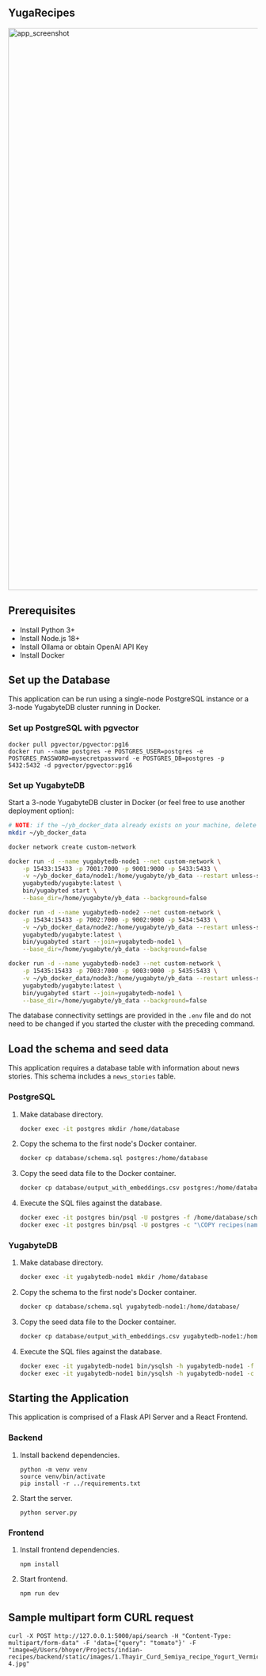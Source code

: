 ## YugaRecipes

<img width="1135" alt="app_screenshot" src="https://github.com/YugabyteDB-Samples/yugarecipes/assets/2041330/1bcdec08-b11c-4a58-900a-e136070202a8">

## Prerequisites

- Install Python 3+
- Install Node.js 18+
- Install Ollama or obtain OpenAI API Key
- Install Docker

## Set up the Database

This application can be run using a single-node PostgreSQL instance or a 3-node YugabyteDB cluster running in Docker.

### Set up PostgreSQL with pgvector

```
docker pull pgvector/pgvector:pg16
docker run --name postgres -e POSTGRES_USER=postgres -e POSTGRES_PASSWORD=mysecretpassword -e POSTGRES_DB=postgres -p 5432:5432 -d pgvector/pgvector:pg16
```

### Set up YugabyteDB

Start a 3-node YugabyteDB cluster in Docker (or feel free to use another deployment option):

```sh
# NOTE: if the ~/yb_docker_data already exists on your machine, delete and re-create it
mkdir ~/yb_docker_data

docker network create custom-network

docker run -d --name yugabytedb-node1 --net custom-network \
    -p 15433:15433 -p 7001:7000 -p 9001:9000 -p 5433:5433 \
    -v ~/yb_docker_data/node1:/home/yugabyte/yb_data --restart unless-stopped \
    yugabytedb/yugabyte:latest \
    bin/yugabyted start \
    --base_dir=/home/yugabyte/yb_data --background=false

docker run -d --name yugabytedb-node2 --net custom-network \
    -p 15434:15433 -p 7002:7000 -p 9002:9000 -p 5434:5433 \
    -v ~/yb_docker_data/node2:/home/yugabyte/yb_data --restart unless-stopped \
    yugabytedb/yugabyte:latest \
    bin/yugabyted start --join=yugabytedb-node1 \
    --base_dir=/home/yugabyte/yb_data --background=false

docker run -d --name yugabytedb-node3 --net custom-network \
    -p 15435:15433 -p 7003:7000 -p 9003:9000 -p 5435:5433 \
    -v ~/yb_docker_data/node3:/home/yugabyte/yb_data --restart unless-stopped \
    yugabytedb/yugabyte:latest \
    bin/yugabyted start --join=yugabytedb-node1 \
    --base_dir=/home/yugabyte/yb_data --background=false
```

The database connectivity settings are provided in the `.env` file and do not need to be changed if you started the cluster with the preceding command.

## Load the schema and seed data

This application requires a database table with information about news stories. This schema includes a `news_stories` table.

### PostgreSQL

1. Make database directory.
   ```sh
   docker exec -it postgres mkdir /home/database
   ```
2. Copy the schema to the first node's Docker container.

   ```sh
   docker cp database/schema.sql postgres:/home/database
   ```

3. Copy the seed data file to the Docker container.

   ```sh
   docker cp database/output_with_embeddings.csv postgres:/home/database
   ```

4. Execute the SQL files against the database.

   ```sh
   docker exec -it postgres bin/psql -U postgres -f /home/database/schema.sql
   docker exec -it postgres bin/psql -U postgres -c "\COPY recipes(name,image_url,description,cuisine,course,diet,prep_time,ingredients,instructions,embeddings) from '/home/database/output_with_embeddings.csv' DELIMITER ',' CSV HEADER;"
   ```

### YugabyteDB

1. Make database directory.
   ```sh
   docker exec -it yugabytedb-node1 mkdir /home/database
   ```
2. Copy the schema to the first node's Docker container.

   ```sh
   docker cp database/schema.sql yugabytedb-node1:/home/database/
   ```

3. Copy the seed data file to the Docker container.

   ```sh
   docker cp database/output_with_embeddings.csv yugabytedb-node1:/home/database/
   ```

4. Execute the SQL files against the database.
   ```sh
   docker exec -it yugabytedb-node1 bin/ysqlsh -h yugabytedb-node1 -f /home/database/schema.sql
   docker exec -it yugabytedb-node1 bin/ysqlsh -h yugabytedb-node1 -c "\COPY recipes(name,image_url,description,cuisine,course,diet,prep_time,ingredients,instructions,embeddings) from '/home/database/output_with_embeddings.csv' DELIMITER ',' CSV HEADER;"
   ```

## Starting the Application

This application is comprised of a Flask API Server and a React Frontend.

### Backend

1. Install backend dependencies.
   ```
   python -m venv venv
   source venv/bin/activate
   pip install -r ../requirements.txt
   ```
2. Start the server.
   ```
   python server.py
   ```

### Frontend

1. Install frontend dependencies.
   ```
   npm install
   ```
2. Start frontend.
   ```
   npm run dev
   ```

## Sample multipart form CURL request

```
curl -X POST http://127.0.0.1:5000/api/search -H "Content-Type: multipart/form-data" -F 'data={"query": "tomato"}' -F "image=@/Users/bhoyer/Projects/indian-recipes/backend/static/images/1.Thayir_Curd_Semiya_recipe_Yogurt_Vermicelli_South_indian_Lunch_recipe-4.jpg"
```
